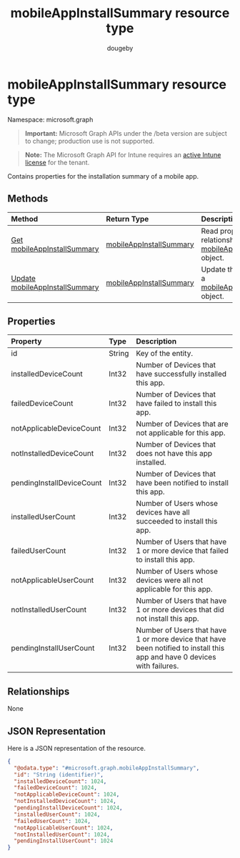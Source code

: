 ﻿---
title: "mobileAppInstallSummary resource type"
description: "Contains properties for the installation summary of a mobile app."
author: "dougeby"
localization_priority: Normal
ms.prod: "intune"
doc_type: resourcePageType
---

# mobileAppInstallSummary resource type

Namespace: microsoft.graph

> **Important:** Microsoft Graph APIs under the /beta version are subject to change; production use is not supported.

> **Note:** The Microsoft Graph API for Intune requires an [active Intune license](https://go.microsoft.com/fwlink/?linkid=839381) for the tenant.

Contains properties for the installation summary of a mobile app.

## Methods

| Method                                                                                 | Return Type                                                                    | Description                                                                                                                     |
| :------------------------------------------------------------------------------------- | :----------------------------------------------------------------------------- | :------------------------------------------------------------------------------------------------------------------------------ |
| [Get mobileAppInstallSummary](../api/intune-apps-mobileappinstallsummary-get.md)       | [mobileAppInstallSummary](../resources/intune-apps-mobileappinstallsummary.md) | Read properties and relationships of the [mobileAppInstallSummary](../resources/intune-apps-mobileappinstallsummary.md) object. |
| [Update mobileAppInstallSummary](../api/intune-apps-mobileappinstallsummary-update.md) | [mobileAppInstallSummary](../resources/intune-apps-mobileappinstallsummary.md) | Update the properties of a [mobileAppInstallSummary](../resources/intune-apps-mobileappinstallsummary.md) object.               |

## Properties

| Property                  | Type   | Description                                                                                                              |
| :------------------------ | :----- | :----------------------------------------------------------------------------------------------------------------------- |
| id                        | String | Key of the entity.                                                                                                       |
| installedDeviceCount      | Int32  | Number of Devices that have successfully installed this app.                                                             |
| failedDeviceCount         | Int32  | Number of Devices that have failed to install this app.                                                                  |
| notApplicableDeviceCount  | Int32  | Number of Devices that are not applicable for this app.                                                                  |
| notInstalledDeviceCount   | Int32  | Number of Devices that does not have this app installed.                                                                 |
| pendingInstallDeviceCount | Int32  | Number of Devices that have been notified to install this app.                                                           |
| installedUserCount        | Int32  | Number of Users whose devices have all succeeded to install this app.                                                    |
| failedUserCount           | Int32  | Number of Users that have 1 or more device that failed to install this app.                                              |
| notApplicableUserCount    | Int32  | Number of Users whose devices were all not applicable for this app.                                                      |
| notInstalledUserCount     | Int32  | Number of Users that have 1 or more devices that did not install this app.                                               |
| pendingInstallUserCount   | Int32  | Number of Users that have 1 or more device that have been notified to install this app and have 0 devices with failures. |

## Relationships

None

## JSON Representation

Here is a JSON representation of the resource.

<!-- {
  "blockType": "resource",
  "keyProperty": "id",
  "@odata.type": "microsoft.graph.mobileAppInstallSummary"
}
-->

```json
{
  "@odata.type": "#microsoft.graph.mobileAppInstallSummary",
  "id": "String (identifier)",
  "installedDeviceCount": 1024,
  "failedDeviceCount": 1024,
  "notApplicableDeviceCount": 1024,
  "notInstalledDeviceCount": 1024,
  "pendingInstallDeviceCount": 1024,
  "installedUserCount": 1024,
  "failedUserCount": 1024,
  "notApplicableUserCount": 1024,
  "notInstalledUserCount": 1024,
  "pendingInstallUserCount": 1024
}
```
